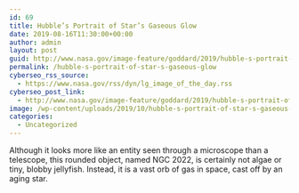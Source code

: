 ```yaml
---
id: 69
title: Hubble’s Portrait of Star’s Gaseous Glow
date: 2019-08-16T11:30:00+00:00
author: admin
layout: post
guid: http://www.nasa.gov/image-feature/goddard/2019/hubble-s-portrait-of-star-s-gaseous-glow
permalink: /hubble-s-portrait-of-star-s-gaseous-glow
cyberseo_rss_source:
  - https://www.nasa.gov/rss/dyn/lg_image_of_the_day.rss
cyberseo_post_link:
  - http://www.nasa.gov/image-feature/goddard/2019/hubble-s-portrait-of-star-s-gaseous-glow
image: /wp-content/uploads/2019/10/hubble-s-portrait-of-star-s-gaseous-glow.jpg
categories:
  - Uncategorized
---
```

Although it looks more like an entity seen through a microscope than a telescope, this rounded object, named NGC 2022, is certainly not algae or tiny, blobby jellyfish. Instead, it is a vast orb of gas in space, cast off by an aging star.